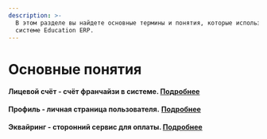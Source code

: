 ```yaml
---
description: >-
  В этом разделе вы найдете основные термины и понятия, которые используются в
  системе Education ERP.
---
```


# Основные понятия

#### Лицевой счёт - счёт франчайзи в системе. [Подробнее](licevoi-schyot.md)

**Профиль - личная страница пользователя.** [**Подробнее**](profil.md)

#### Эквайринг -  сторонний сервис для оплаты. [Подробнее](broken-reference)&#x20;

